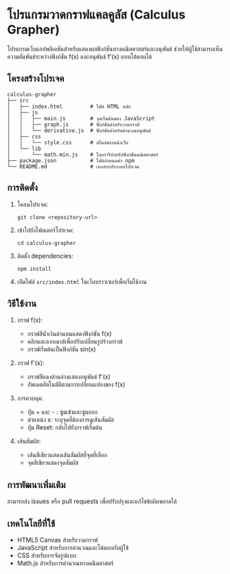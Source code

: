 # โปรแกรมวาดกราฟแคลคูลัส (Calculus Grapher)

โปรแกรมเว็บแอปพลิเคชันสำหรับแสดงผลฟังก์ชันทางคณิตศาสตร์และอนุพันธ์ ช่วยให้ผู้ใช้สามารถเห็นความสัมพันธ์ระหว่างฟังก์ชัน f(x) และอนุพันธ์ f'(x) แบบโต้ตอบได้

## โครงสร้างโปรเจค

```
calculus-grapher
├── src
│   ├── index.html         # ไฟล์ HTML หลัก
│   ├── js
│   │   ├── main.js        # จุดเริ่มต้นของ JavaScript
│   │   ├── graph.js       # ฟังก์ชันสำหรับวาดกราฟ
│   │   └── derivative.js  # ฟังก์ชันสำหรับคำนวณอนุพันธ์
│   ├── css
│   │   └── style.css      # สไตล์ของหน้าเว็บ
│   └── lib
│       └── math.min.js    # ไลบรารีสำหรับฟังก์ชันคณิตศาสตร์
├── package.json           # ไฟล์กำหนดค่า npm
└── README.md              # เอกสารประกอบโปรเจค
```

## การติดตั้ง

1. โคลนโปรเจค:
   ```
   git clone <repository-url>
   ```

2. เข้าไปยังโฟลเดอร์โปรเจค:
   ```
   cd calculus-grapher
   ```

3. ติดตั้ง dependencies:
   ```
   npm install
   ```

4. เปิดไฟล์ `src/index.html` ในเว็บบราวเซอร์เพื่อเริ่มใช้งาน

## วิธีใช้งาน

1. กราฟ f(x):
   - กราฟสีน้ำเงินด้านบนแสดงฟังก์ชัน f(x)
   - คลิกและลากเมาส์เพื่อปรับเปลี่ยนรูปร่างกราฟ
   - กราฟเริ่มต้นเป็นฟังก์ชัน sin(x)

2. กราฟ f'(x):
   - กราฟสีแดงด้านล่างแสดงอนุพันธ์ f'(x)
   - อัพเดตอัตโนมัติตามการเปลี่ยนแปลงของ f(x)

3. การควบคุม:
   - ปุ่ม + และ - : ซูมเข้าและซูมออก
   - ตำแหน่ง x: ระบุจุดที่ต้องการดูเส้นสัมผัส
   - ปุ่ม Reset: กลับไปยังกราฟเริ่มต้น

4. เส้นสัมผัส:
   - เส้นสีเขียวแสดงเส้นสัมผัสที่จุดที่เลือก
   - จุดสีเขียวแสดงจุดสัมผัส

## การพัฒนาเพิ่มเติม

สามารถส่ง issues หรือ pull requests เพื่อปรับปรุงและแก้ไขข้อผิดพลาดได้

## เทคโนโลยีที่ใช้

- HTML5 Canvas สำหรับวาดกราฟ
- JavaScript สำหรับการคำนวณและโต้ตอบกับผู้ใช้
- CSS สำหรับการจัดรูปแบบ
- Math.js สำหรับการคำนวณทางคณิตศาสตร์